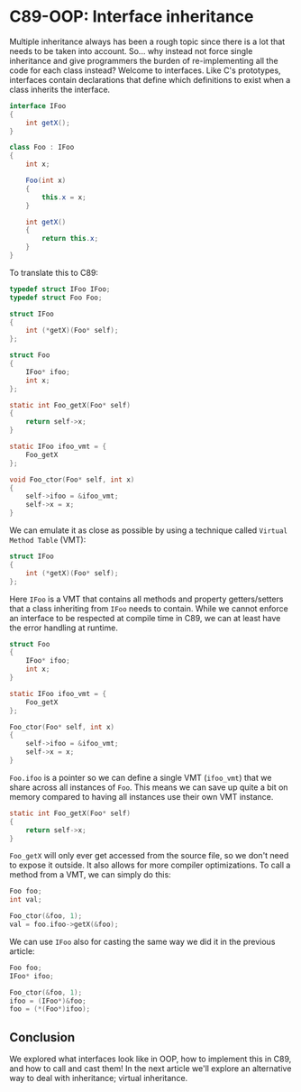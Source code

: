 # C89-OOP: Interface inheritance

Multiple inheritance always has been a rough topic since there is a lot that
needs to be taken into account. So... why instead not force single inheritance
and give programmers the burden of re-implementing all the code for each class
instead? Welcome to interfaces. Like C's prototypes, interfaces contain
declarations that define which definitions to exist when a class inherits the
interface.

```csharp
interface IFoo
{
    int getX();
}

class Foo : IFoo
{
    int x;

    Foo(int x)
    {
        this.x = x;
    }

    int getX()
    {
        return this.x;
    }
}
```

To translate this to C89:

```c
typedef struct IFoo IFoo;
typedef struct Foo Foo;

struct IFoo
{
    int (*getX)(Foo* self);
};

struct Foo
{
    IFoo* ifoo;
    int x;
};

static int Foo_getX(Foo* self)
{
    return self->x;
}

static IFoo ifoo_vmt = {
    Foo_getX
};

void Foo_ctor(Foo* self, int x)
{
    self->ifoo = &ifoo_vmt;
    self->x = x;
}
```

We can emulate it as close as possible by using a technique called
`Virtual Method Table` (VMT):

```c
struct IFoo
{
    int (*getX)(Foo* self);
};
```

Here `IFoo` is a VMT that contains all methods and property getters/setters
that a class inheriting from `IFoo` needs to contain. While we cannot enforce
an interface to be respected at compile time in C89, we can at least have the
error handling at runtime.

```c
struct Foo
{
    IFoo* ifoo;
    int x;
}

static IFoo ifoo_vmt = {
    Foo_getX
};

Foo_ctor(Foo* self, int x)
{
    self->ifoo = &ifoo_vmt;
    self->x = x;
}
```

`Foo.ifoo` is a pointer so we can define a single VMT (`ifoo_vmt`) that we
share across all instances of `Foo`. This means we can save up quite a bit on
memory compared to having all instances use their own VMT instance.

```c
static int Foo_getX(Foo* self)
{
    return self->x;
}
```

`Foo_getX` will only ever get accessed from the source file, so we don't need
to expose it outside. It also allows for more compiler optimizations. To call
a method from a VMT, we can simply do this:

```c
Foo foo;
int val;

Foo_ctor(&foo, 1);
val = foo.ifoo->getX(&foo);
```

We can use `IFoo` also for casting the same way we did it in the previous
article:

```c
Foo foo;
IFoo* ifoo;

Foo_ctor(&foo, 1);
ifoo = (IFoo*)&foo;
foo = (*(Foo*)ifoo);
```

## Conclusion

We explored what interfaces look like in OOP, how to implement this in C89, and
how to call and cast them! In the next article we'll explore an alternative way
to deal with inheritance; virtual inheritance.
